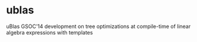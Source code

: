 ublas
=====

uBlas GSOC'14 development on tree optimizations at compile-time of linear algebra expressions with templates
